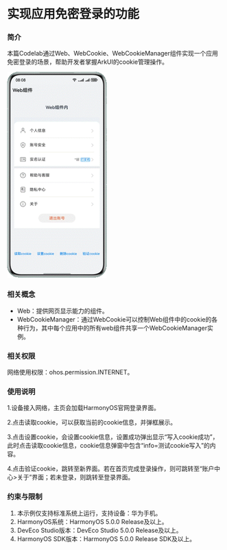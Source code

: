 # 实现应用免密登录的功能

### 简介

本篇Codelab通过Web、WebCookie、WebCookieManager组件实现一个应用免密登录的场景，帮助开发者掌握ArkUI的cookie管理操作。

![](screenshots/device/web.gif)

### 相关概念

- Web：提供网页显示能力的组件。
- WebCookieManager：通过WebCookie可以控制Web组件中的cookie的各种行为，其中每个应用中的所有web组件共享一个WebCookieManager实例。

### 相关权限

网络使用权限：ohos.permission.INTERNET。

### 使用说明

1.设备接入网络，主页会加载HarmonyOS官网登录界面。

2.点击读取cookie，可以获取当前的cookie信息，并弹框展示。

3.点击设置cookie，会设置cookie信息，设置成功弹出显示“写入cookie成功”，此时点击读取cookie信息，cookie信息弹窗中包含“info=测试cookie写入”的内容。

4.点击验证cookie，跳转至新界面。若在首页完成登录操作，则可跳转至“账户中心>关于”界面；若未登录，则跳转至登录界面。

### 约束与限制

1. 本示例仅支持标准系统上运行，支持设备：华为手机。
2. HarmonyOS系统：HarmonyOS 5.0.0 Release及以上。
3. DevEco Studio版本：DevEco Studio 5.0.0 Release及以上。
4. HarmonyOS SDK版本：HarmonyOS 5.0.0 Release SDK及以上。
